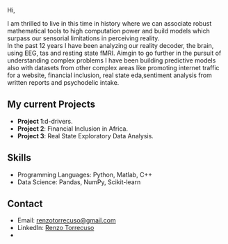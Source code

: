 
Hi, 

I am thrilled to live in this time in history where we can associate robust mathematical tools to high computation power and build models which surpass our sensorial limitations in perceiving reality.   
In the past 12 years I have been analyzing our reality decoder, the brain, using EEG, tas and resting state fMRI.
Aimgin to go further in the pursuit of understanding complex problems I have been building predictive models also with datasets from other complex areas like promoting internet traffic for a website, financial inclusion, real state eda,sentiment analysis from written reports and psychodelic intake.  

## My current Projects
- **Project 1**:d-drivers.
- **Project 2**: Financial Inclusion in Africa.
- **Project 3**: Real State Exploratory Data Analysis.
## Skills
- Programming Languages: Python, Matlab, C++
- Data Science: Pandas, NumPy, Scikit-learn

## Contact
- Email: renzotorrecuso@gmail.com
- LinkedIn: [Renzo Torrecuso](https://www.linkedin.com/in/renzo-torrecuso-6a810514a/)
-
